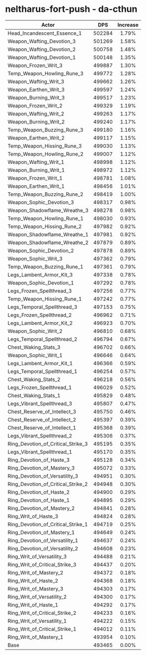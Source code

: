 # neltharus-fort-push - da-cthun
| Actor | DPS | Increase |
|---|:---:|:---:|
|Head_Incandescent_Essence_1|502284|1.79%|
|Weapon_Wafting_Devotion_3|501269|1.58%|
|Weapon_Wafting_Devotion_2|500758|1.48%|
|Weapon_Wafting_Devotion_1|500148|1.35%|
|Weapon_Frozen_Writ_3|499887|1.30%|
|Temp_Weapon_Howling_Rune_3|499772|1.28%|
|Weapon_Wafting_Writ_3|499662|1.26%|
|Weapon_Earthen_Writ_3|499597|1.24%|
|Weapon_Burning_Writ_3|499517|1.23%|
|Weapon_Frozen_Writ_2|499329|1.19%|
|Weapon_Wafting_Writ_2|499263|1.17%|
|Weapon_Burning_Writ_2|499240|1.17%|
|Temp_Weapon_Buzzing_Rune_3|499180|1.16%|
|Weapon_Earthen_Writ_2|499117|1.15%|
|Temp_Weapon_Hissing_Rune_3|499030|1.13%|
|Temp_Weapon_Howling_Rune_2|499007|1.12%|
|Weapon_Wafting_Writ_1|498998|1.12%|
|Weapon_Burning_Writ_1|498972|1.12%|
|Weapon_Frozen_Writ_1|498781|1.08%|
|Weapon_Earthen_Writ_1|498456|1.01%|
|Temp_Weapon_Buzzing_Rune_2|498419|1.00%|
|Weapon_Sophic_Devotion_3|498317|0.98%|
|Weapon_Shadowflame_Wreathe_3|498278|0.98%|
|Temp_Weapon_Howling_Rune_1|498030|0.93%|
|Temp_Weapon_Hissing_Rune_2|497982|0.92%|
|Weapon_Shadowflame_Wreathe_1|497981|0.92%|
|Weapon_Shadowflame_Wreathe_2|497879|0.89%|
|Weapon_Sophic_Devotion_2|497878|0.89%|
|Weapon_Sophic_Writ_3|497362|0.79%|
|Temp_Weapon_Buzzing_Rune_1|497361|0.79%|
|Legs_Lambent_Armor_Kit_3|497338|0.78%|
|Weapon_Sophic_Devotion_1|497292|0.78%|
|Legs_Frozen_Spellthread_3|497256|0.77%|
|Temp_Weapon_Hissing_Rune_1|497242|0.77%|
|Legs_Temporal_Spellthread_3|497153|0.75%|
|Legs_Frozen_Spellthread_2|496962|0.71%|
|Legs_Lambent_Armor_Kit_2|496923|0.70%|
|Weapon_Sophic_Writ_2|496810|0.68%|
|Legs_Temporal_Spellthread_2|496794|0.67%|
|Chest_Waking_Stats_3|496702|0.66%|
|Weapon_Sophic_Writ_1|496646|0.64%|
|Legs_Lambent_Armor_Kit_1|496366|0.59%|
|Legs_Temporal_Spellthread_1|496254|0.57%|
|Chest_Waking_Stats_2|496218|0.56%|
|Legs_Frozen_Spellthread_1|496029|0.52%|
|Chest_Waking_Stats_1|495829|0.48%|
|Legs_Vibrant_Spellthread_3|495807|0.47%|
|Chest_Reserve_of_Intellect_3|495750|0.46%|
|Chest_Reserve_of_Intellect_2|495397|0.39%|
|Chest_Reserve_of_Intellect_1|495368|0.39%|
|Legs_Vibrant_Spellthread_2|495306|0.37%|
|Ring_Devotion_of_Critical_Strike_3|495195|0.35%|
|Legs_Vibrant_Spellthread_1|495170|0.35%|
|Ring_Devotion_of_Haste_3|495128|0.34%|
|Ring_Devotion_of_Mastery_3|495072|0.33%|
|Ring_Devotion_of_Versatility_3|494951|0.30%|
|Ring_Devotion_of_Critical_Strike_2|494948|0.30%|
|Ring_Devotion_of_Haste_2|494900|0.29%|
|Ring_Devotion_of_Haste_1|494895|0.29%|
|Ring_Devotion_of_Mastery_2|494841|0.28%|
|Ring_Writ_of_Haste_3|494824|0.28%|
|Ring_Devotion_of_Critical_Strike_1|494719|0.25%|
|Ring_Devotion_of_Mastery_1|494649|0.24%|
|Ring_Devotion_of_Versatility_1|494637|0.24%|
|Ring_Devotion_of_Versatility_2|494608|0.23%|
|Ring_Writ_of_Versatility_3|494488|0.21%|
|Ring_Writ_of_Critical_Strike_3|494437|0.20%|
|Ring_Writ_of_Mastery_2|494372|0.18%|
|Ring_Writ_of_Haste_2|494368|0.18%|
|Ring_Writ_of_Mastery_3|494303|0.17%|
|Ring_Writ_of_Versatility_2|494300|0.17%|
|Ring_Writ_of_Haste_1|494292|0.17%|
|Ring_Writ_of_Critical_Strike_2|494233|0.16%|
|Ring_Writ_of_Versatility_1|494222|0.15%|
|Ring_Writ_of_Critical_Strike_1|494012|0.11%|
|Ring_Writ_of_Mastery_1|493954|0.10%|
|Base|493465|0.00%|
